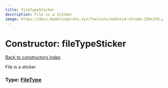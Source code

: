 ```yaml
---
title: fileTypeSticker
description: File is a sticker
image: https://docs.madelineproto.xyz/favicons/android-chrome-256x256.png
---
```

# Constructor: fileTypeSticker  
[Back to constructors index](index.md)



File is a sticker




### Type: [FileType](../types/FileType.md)


